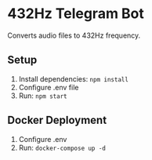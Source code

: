# 432Hz Telegram Bot

Converts audio files to 432Hz frequency.

## Setup

1. Install dependencies: `npm install`
2. Configure .env file
3. Run: `npm start`

## Docker Deployment

1. Configure .env
2. Run: `docker-compose up -d`

